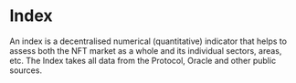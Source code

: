 # Index

An index is a decentralised numerical (quantitative) indicator that helps to assess both the NFT market as a whole and its individual sectors, areas, etc. The Index takes all data from the Protocol, Oracle and other public sources.
